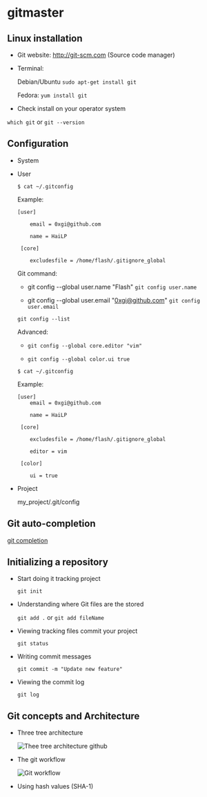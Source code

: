 # gitmaster


## Linux installation

+ Git website: http://git-scm.com (Source code manager)

+ Terminal: 

    Debian/Ubuntu `sudo apt-get install git`
    
    Fedora: `yum install git`
    
+ Check install on your operator system

`which git` or `git --version`

## Configuration

+ System

+ User

    `$ cat ~/.gitconfig`
    
    Example: 
    
    ```
    [user]
    
     	email = 0xgi@github.com
     	
     	name = HaiLP
     	
     [core]
     
     	excludesfile = /home/flash/.gitignore_global
    ```
     	
    Git command: 
    
    + git config --global user.name "Flash"     `git config user.name`
    
    + git config --global user.email "0xgi@github.com"      `git config user.email`
    
    `git config --list`
    
    
    Advanced: 
    
    + `git config --global core.editor "vim"`
    
    + `git config --global color.ui true`
    
    `$ cat ~/.gitconfig`
    
    Example:
    
    ```
    [user]
     	email = 0xgi@github.com
     	
     	name = HaiLP
     	
     [core]
     
     	excludesfile = /home/flash/.gitignore_global
     	
     	editor = vim
     	
     [color]
     
     	ui = true
    ```
     	
+ Project

    my_project/.git/config 
    
## Git auto-completion

[git completion](https://github.com/git/git/blob/master/contrib/completion/git-completion.bash)


## Initializing a repository

+ Start doing it tracking project
    
    `git init`
    
+ Understanding where Git files are the stored

    `git add .` or `git add fileName`

+ Viewing tracking files commit your project    
    
    `git status`
    
+ Writing commit messages

    `git commit -m "Update new feature"`
    
+ Viewing the commit log

    `git log`
    
## Git concepts and Architecture

+ Three tree architecture

    ![Thee tree architecture github](https://raw.githubusercontent.com/0xgi/Docs/66844f1933566728fbded475e323faf163e5029f/images/git-three-tree.png)
    
+ The git workflow

    ![Git workflow](https://raw.githubusercontent.com/0xgi/Docs/5adfb6cd9f5798a599da11782763bacb46b96d90/images/git-three-tree-2.png)

+ Using hash values (SHA-1)



    
    



